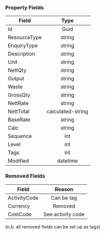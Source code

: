 ### Property Fields

| Field        | Type           | 
| ------------- |:-------------:|
| Id      | Guid |
| ResourceType | string      |
| EnquiryType | string      |
| Description | string      |
| Unit | string      |
| NettQty | string      |
| Output | string      |
| Waste | string      |
| GrossQty | string      |
| NettRate | string      |
| NettTotal | calculated-string      |
| BaseRate | string      |
| Calc | string      |
| Sequence | int      |
| Level | int      |
| Tags | int      |
| Modified | datetime      |

### Removed Fields

| Field        | Reason           | 
| ------------- |:-------------:|
| ActivityCode | Can be tag      |
| Currency | Removed      |
| CostCode | See activity code     |

(n.b. all removed fields can be set up as tags)
